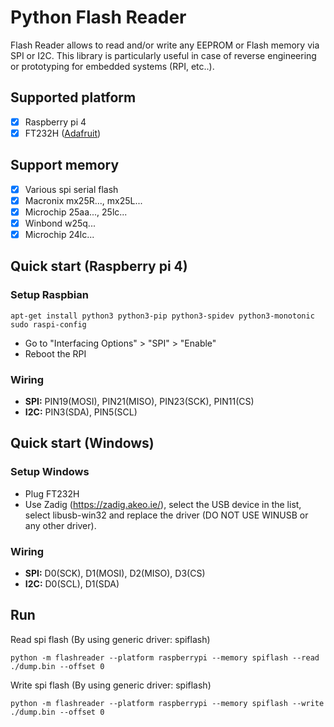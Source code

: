 # Python Flash Reader
Flash Reader allows to read and/or write any EEPROM or Flash memory via SPI or I2C.
This library is particularly useful in case of reverse engineering or prototyping for embedded systems (RPI, etc..).

## Supported platform
- [x] Raspberry pi 4
- [x] FT232H ([Adafruit](https://www.adafruit.com/product/2264))

## Support memory
- [x] Various spi serial flash
- [x] Macronix mx25R..., mx25L...
- [x] Microchip 25aa..., 25lc...
- [x] Winbond w25q...
- [x] Microchip 24lc...

## Quick start (Raspberry pi 4)
### Setup Raspbian

```
apt-get install python3 python3-pip python3-spidev python3-monotonic
sudo raspi-config
```
- Go to "Interfacing Options" > "SPI" > "Enable"
- Reboot the RPI

### Wiring
- **SPI:** PIN19(MOSI), PIN21(MISO), PIN23(SCK), PIN11(CS)
- **I2C:** PIN3(SDA), PIN5(SCL)

## Quick start (Windows)
### Setup Windows
- Plug FT232H
- Use Zadig (https://zadig.akeo.ie/), select the USB device in the list, select libusb-win32 and replace the driver (DO NOT USE WINUSB or any other driver).

### Wiring
- **SPI:** D0(SCK), D1(MOSI), D2(MISO), D3(CS)
- **I2C:** D0(SCL), D1(SDA)

## Run
Read spi flash (By using generic driver: spiflash)

`python -m flashreader --platform raspberrypi --memory spiflash --read ./dump.bin --offset 0`

Write spi flash (By using generic driver: spiflash)

`python -m flashreader --platform raspberrypi --memory spiflash --write ./dump.bin --offset 0`

